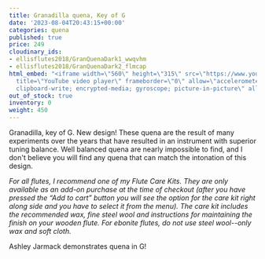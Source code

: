 ```yaml
---
title: Granadilla quena, Key of G
date: '2023-08-04T20:43:15+00:00'
categories: quena
published: true
price: 249
cloudinary_ids:
- ellisflutes2018/GranQuenaDark1_wwqvhm
- ellisflutes2018/GranQuenaDark2_flmcap
html_embed: "<iframe width=\"560\" height=\"315\" src=\"https://www.youtube.com/embed/o4mcMUva8os\"
  title=\"YouTube video player\" frameborder=\"0\" allow=\"accelerometer; autoplay;
  clipboard-write; encrypted-media; gyroscope; picture-in-picture\" allowfullscreen></iframe>\r\n"
out_of_stock: true
inventory: 0
weight: 450
---
```


Granadilla, key of G.   New design! These quena are the result of many experiments over the years that have resulted in an instrument with superior tuning balance.   Well balanced quena are nearly impossible to find, and I don't believe you will find any quena that can match the intonation of this design.

*For all flutes, I recommend one of my Flute Care Kits.  They are only available as an add-on purchase at the time of checkout (after you have pressed the “Add to cart” button you will see the option for the care kit right along side and you have to select it from the menu). The care kit includes the recommended wax, fine steel wool and instructions for maintaining the finish on your wooden flute.  For ebonite flutes, do not use steel wool--only wax and soft cloth.*

Ashley Jarmack demonstrates quena in G!